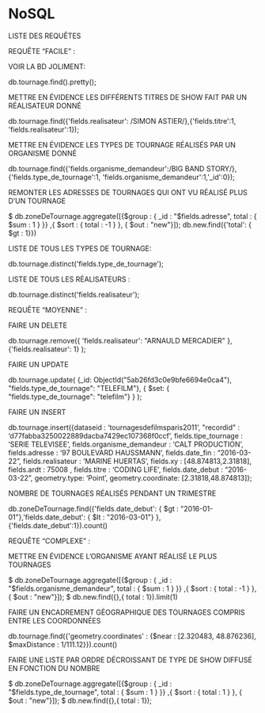 # NoSQL

LISTE DES REQUÊTES

REQUÊTE “FACILE” :

VOIR LA BD JOLIMENT:

 db.tournage.find().pretty();
 
METTRE EN ÉVIDENCE LES DIFFÉRENTS TITRES DE SHOW FAIT PAR UN RÉALISATEUR DONNÉ

db.tournage.find({'fields.realisateur': /SIMON ASTIER/},{'fields.titre':1, 'fields.realisateur':1});

METTRE EN ÉVIDENCE LES TYPES DE TOURNAGE RÉALISÉS PAR UN ORGANISME DONNÉ

db.tournage.find({'fields.organisme_demandeur':/BIG BAND STORY/},{'fields.type_de_tournage':1, 'fields.organisme_demandeur':1,'_id':0});

REMONTER LES ADRESSES DE TOURNAGES QUI ONT VU RÉALISÉ PLUS D’UN TOURNAGE

$ db.zoneDeTournage.aggregate([{$group : { _id : "$fields.adresse", total : { $sum : 1 } }} ,{ $sort : { total : -1 } }, { $out : "new"}]);
db.new.find({'total': { $gt : 1}})

LISTE DE TOUS LES TYPES DE TOURNAGE:

db.tournage.distinct('fields.type_de_tournage');

LISTE DE TOUS LES RÉALISATEURS :

db.tournage.distinct('fields.realisateur');


REQUÊTE “MOYENNE” :

FAIRE UN DELETE

db.tournage.remove({ 'fields.realisateur': "ARNAULD MERCADIER" },{'fields.realisateur': 1} );

FAIRE UN UPDATE

db.tournage.update( {_id: ObjectId("5ab26fd3c0e9bfe6694e0ca4"), "fields.type_de_tournage": "TELEFILM"}, { $set: { "fields.type_de_tournage": "telefilm"} } );

FAIRE UN INSERT

db.tournage.insert({dataseid :  ‘tournagesdefilmsparis2011’, "recordid" : ‘d77fabba3250022889dacba7429ec107368f0ccf’, fields.tipe_tournage : ‘SERIE TELEVISEE’, fields.organisme_demandeur : ‘CALT PRODUCTION’, fields.adresse : ‘97  BOULEVARD  HAUSSMANN’, fields.date_fin : “2016-03-22”, fields.realisateur : ‘MARINE HUERTAS’, fields.xy : [48.874813,2.31818], fields.ardt : 75008 , fields.titre : ‘CODING LIFE’, fields.date_debut : “2016-03-22”, geometry.type: ‘Point’, geometry.coordinate: [2.31818,48.874813]};


NOMBRE DE TOURNAGES RÉALISÉS PENDANT UN TRIMESTRE

db.zoneDeTournage.find({'fields.date_debut': { $gt : "2016-01-01"},'fields.date_debut': { $lt : "2016-03-01"}  }, {'fields.date_debut':1}).count()

REQUÊTE “COMPLEXE” :

METTRE EN ÉVIDENCE L’ORGANISME AYANT RÉALISÉ LE PLUS TOURNAGES

$ db.zoneDeTournage.aggregate([{$group : { _id : "$fields.organisme_demandeur", total : { $sum : 1 } }} ,{ $sort : { total : -1 } }, { $out : "new"}]);
$ db.new.find({},{ total : 1}).limit(1)

FAIRE UN ENCADREMENT GÉOGRAPHIQUE DES TOURNAGES COMPRIS ENTRE LES COORDONNÉES 

db.tournage.find({'geometry.coordinates' : {$near : [2.320483, 48.876236], $maxDistance : 1/111.12}}).count()

FAIRE UNE LISTE PAR ORDRE DÉCROISSANT DE TYPE DE SHOW DIFFUSÉ EN FONCTION DU NOMBRE 

$ db.zoneDeTournage.aggregate([{$group : { _id : "$fields.type_de_tournage", total : { $sum : 1 } }} ,{ $sort : { total : 1 } }, { $out : "new"}]);
$ db.new.find({},{ total : 1});
